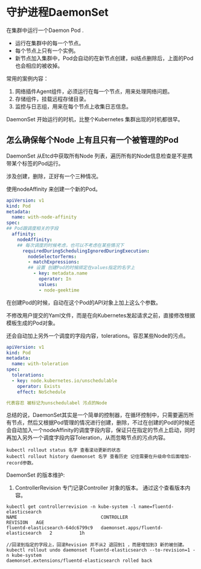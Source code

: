 # 守护进程DaemonSet

在集群中运行一个Daemon Pod .

- 运行在集群中的每一个节点。
- 每个节点上只有一个实例。
- 新节点加入集群中，Pod会自动的在新节点创建，纠结点删除后，上面的Pod也会相应的被收掉。

常用的案例内容：

1. 网络插件Agent组件，必须运行在每一个节点，用来处理网络问题。
2. 存储组件，挂载远程存储目录。
3. 监控与日志组，用来在每个节点上收集日志信息。

DaemonSet 开始运行的时机，比整个Kubernetes 集群出现的时机都很早。

## 怎么确保每个Node 上有且只有一个被管理的Pod

DaemonSet 从Etcd中获取所有Node 列表，遍历所有的Node信息检查是不是携带某个标签的Pod运行。

涉及创建，删除，正好有一个三种情况。

使用nodeAffinity 来创建一个新的Pod。

```yaml
apiVersion: v1
kind: Pod
metadata:
  name: with-node-affinity
spec:
## Pod跟调度相关的字段
  affinity:  
    nodeAffinity:
    ## 每次调度的时候考虑，也可以不考虑在某些情况下
      requiredDuringSchedulingIgnoredDuringExecution:
        nodeSelectorTerms:
        - matchExpressions:
        ## 设置 创建Pod的时候绑定在values指定的名字上
          - key: metadata.name
            operator: In
            values:
            - node-geektime

```

在创建Pod的时候，自动在这个Pod的API对象上加上这么个参数。

不修改用户提交的Yaml文件，而是在向Kubernetes发起请求之前，直接修改根据模板生成的Pod对象。

还会自动加上另外一个调度的字段内容，tolerations。容忍某些Node的污点。

```yaml
apiVersion: v1
kind: Pod
metadata:
  name: with-toleration
spec:
  tolerations:
  - key: node.kubernetes.io/unschedulable
    operator: Exists
    effect: NoSchedule

代表容忍 被标记为unschedulabel 污点的Node

```

总结的说，DaemonSet其实是一个简单的控制器，在循环控制中，只需要遍历所有节点，然后又根据Pod管理的情况进行创建，删除，不过在创建的Pod的时候还会自动加入一个nodeAffinity的调度字段内容，保证只在指定的节点上启动，同时再加入另外一个调度字段内容Toleration，从而忽略节点的污点内容。


```Linux
kubectl rollout status 名字 查看滚动更新的状态
kubectl rollout history daemonset 名字 查看历史 记住需要在升级命令后面增加-record参数。
```

DaemonSet 的版本维护:
1. ControllerRevision 专门记录Controller 对象的版本。
通过这个查看版本内容。

```Linux
kubectl get controllerrevision -n kube-system -l name=fluentd-elasticsearch
NAME                               CONTROLLER                             REVISION   AGE
fluentd-elasticsearch-64dc6799c9   daemonset.apps/fluentd-elasticsearch   2          1h

//回滚到指定的字段上，回滚Revision 并不从2 退回到1 ，而是增加到3 新的被创建。
kubectl rollout undo daemonset fluentd-elasticsearch --to-revision=1 -n kube-system
daemonset.extensions/fluentd-elasticsearch rolled back

```